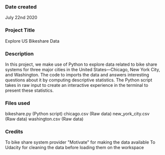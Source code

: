 ### Date created
July 22nd 2020

### Project Title
Explore US Bikeshare Data

### Description
In this project, we make use of Python to explore data related to bike share systems for three major cities in the United States—Chicago, New York City, and Washington. The code to imports the data and answers interesting questions about it by computing descriptive statistics. The Python script takes in raw input to create an interactive experience in the terminal to present these statistics.

### Files used
bikeshare.py (Python script)
chicago.csv  (Raw data)
new_york_city.csv (Raw data)
washington.csv (Raw data)

### Credits
To bike share system provider "Motivate" for making the data available 
To Udacity for cleaning the data before loading them on the workspace
